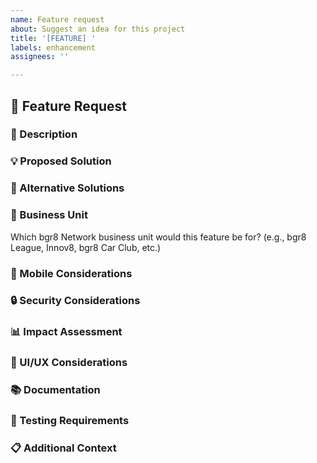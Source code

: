 ```yaml
---
name: Feature request
about: Suggest an idea for this project
title: '[FEATURE] '
labels: enhancement
assignees: ''

---
```


## 🎯 Feature Request

### 📝 Description
<!-- A clear and concise description of what the problem is. Ex. I'm always frustrated when [...] -->

### 💡 Proposed Solution
<!-- A clear and concise description of what you want to happen. -->

### 🔄 Alternative Solutions
<!-- A clear and concise description of any alternative solutions or features you've considered. -->

### 🏢 Business Unit
Which bgr8 Network business unit would this feature be for? (e.g., bgr8 League, Innov8, bgr8 Car Club, etc.)

### 📱 Mobile Considerations
<!-- Does this feature need to work on mobile devices? Any specific mobile requirements? -->

### 🔒 Security Considerations
<!-- Are there any security implications for this feature? -->

### 📊 Impact Assessment
<!-- What is the expected impact of this feature? (High/Medium/Low) -->

### 🎨 UI/UX Considerations
<!-- Any specific UI/UX requirements or mockups? -->

### 📚 Documentation
<!-- Will this feature require documentation updates? -->

### 🧪 Testing Requirements
<!-- What kind of testing will be needed for this feature? -->

### 📋 Additional Context
<!-- Add any other context, screenshots, or mockups about the feature request here. --> 